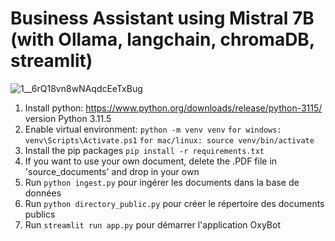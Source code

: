 # Business Assistant using Mistral 7B (with Ollama, langchain, chromaDB, streamlit)
![1__6rQ18vn8wNAqdcEeTxBug](https://github.com/tien-tran0906/mistral_personal_mba/assets/117805369/805ce0bd-9586-4306-a73c-f0226c06b6d5)
<!-- 1. Clone the project ```git clone https://github.com/tien-tran0906/mistral_personal_mba.git``` -->
1. Install python: https://www.python.org/downloads/release/python-3115/ version Python 3.11.5
2. Enable virtual environment:
    ```python -m venv venv```
    ```for windows: venv\Scripts\Activate.ps1```
    ```for mac/linux: source venv/bin/activate```
3. Install the pip packages ```pip install -r requirements.txt```
4. If you want to use your own document, delete the .PDF file in 'source_documents' and drop in your own
5. Run ```python ingest.py``` pour ingérer les documents dans la base de données
6. Run ```python directory_public.py``` pour créer le répertoire des documents publics
7. Run ```streamlit run app.py``` pour démarrer l'application OxyBot
